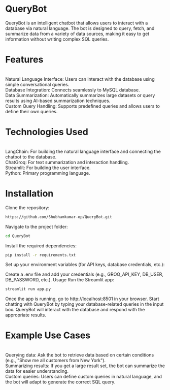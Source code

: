 # QueryBot
QueryBot is an intelligent chatbot that allows users to interact with a database via natural language. The bot is designed to query, fetch, and summarize data from a variety of data sources, making it easy to get information without writing complex SQL queries.

<h1>Features</h1>
<br>Natural Language Interface: Users can interact with the database using simple conversational queries.
<br>Database Integration: Connects seamlessly to MySQL database.
<br>Data Summarization: Automatically summarizes large datasets or query results using AI-based summarization techniques.
<br>Custom Query Handling: Supports predefined queries and allows users to define their own queries.
<h1>Technologies Used</h1>
<br>LangChain: For building the natural language interface and connecting the chatbot to the database.
<br>ChatGroq: For text summarization and interaction handling.
<br>Streamlit: For building the user interface.
<br>Python: Primary programming language.
<h1>Installation</h1>
Clone the repository:

```bash
https://github.com/Shubhamkumar-op/QueryBot.git
```
Navigate to the project folder:

```bash
cd QueryBot
```
Install the required dependencies:

```bash
pip install -r requirements.txt
```
Set up your environment variables (for API keys, database credentials, etc.):

Create a .env file and add your credentials (e.g., GROQ_API_KEY, DB_USER, DB_PASSWORD, etc.).
Usage
Run the Streamlit app:

```bash
streamlit run app.py
```
Once the app is running, go to http://localhost:8501 in your browser.
Start chatting with QueryBot by typing your database-related queries in the input box. QueryBot will interact with the database and respond with the appropriate results.

<h1>Example Use Cases</h1>
<br>Querying data: Ask the bot to retrieve data based on certain conditions (e.g., "Show me all customers from New York").
<br>Summarizing results: If you get a large result set, the bot can summarize the data for easier understanding.
<br>Custom queries: Users can define custom queries in natural language, and the bot will adapt to generate the correct SQL query.
